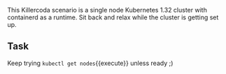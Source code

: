 This Killercoda scenario is a single node Kubernetes 1.32 cluster with containerd as a runtime. Sit back and relax while the cluster is getting set up. 

## Task


Keep trying  `kubectl get nodes`{{execute}} unless ready ;) 

